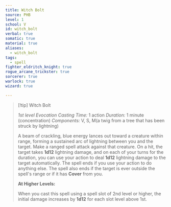 ```yaml
---
title: Witch Bolt
source: PHB
level: 1
school: V
id: witch_bolt
verbal: true
somatic: true
material: true
aliases:
  - witch_bolt
tags:
  - spell
fighter_eldritch_knight: true
rogue_arcane_trickster: true
sorcerer: true
warlock: true
wizard: true

---
```

>[!tip] Witch Bolt
>
> *1st level Evocation*
> *Casting Time:* 1 action
> *Duration:* 1 minute (concentration)
> *Components:* V, S, M(a twig from a tree that has been struck by lightning)
>
>A beam of crackling, blue energy lances out toward a creature within range, forming a sustained arc of lightning between you and the target. Make a ranged spell attack against that creature. On a hit, the target takes **1d12** lightning damage, and on each of your turns for the duration, you can use your action to deal **1d12** lightning damage to the target automatically. The spell ends if you use your action to do anything else. The spell also ends if the target is ever outside the spell's range or if it has **Cover** from you.
>
>**At Higher Levels:**
>
>When you cast this spell using a spell slot of 2nd level or higher, the initial damage increases by **1d12** for each slot level above 1st.
>


